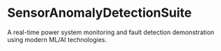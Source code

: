 # SensorAnomalyDetectionSuite
 A real-time power system monitoring and fault detection demonstration using modern ML/AI technologies.
